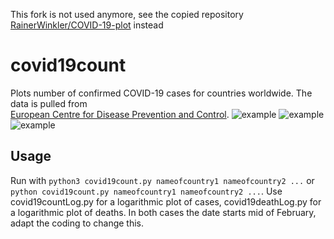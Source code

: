 This fork is not used anymore, see the copied repository [RainerWinkler/COVID-19-plot](https://github.com/RainerWinkler/COVID-19-plot) instead

# covid19count
Plots number of confirmed COVID-19 cases for countries worldwide. The data is pulled from 	
[European Centre for Disease Prevention and Control](https://www.ecdc.europa.eu/en/geographical-distribution-2019-ncov-cases).
![example](../../raw/master/example.png)
![example](../../raw/master/plotCount.png)
![example](../../raw/master/plotDeath.png)

## Usage
Run with `python3 covid19count.py nameofcountry1 nameofcountry2 ...` or `python covid19count.py nameofcountry1 nameofcountry2 ...`. 
Use covid19countLog.py for a logarithmic plot of cases, covid19deathLog.py for a logarithmic plot of deaths. In both cases the date starts mid of February, adapt the coding to change this. 


